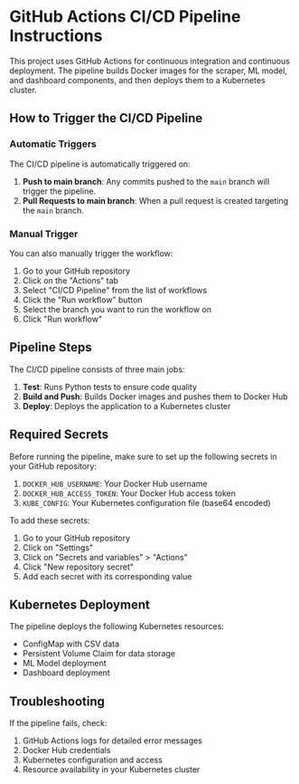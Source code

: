 # GitHub Actions CI/CD Pipeline Instructions

This project uses GitHub Actions for continuous integration and continuous deployment. The pipeline builds Docker images for the scraper, ML model, and dashboard components, and then deploys them to a Kubernetes cluster.

## How to Trigger the CI/CD Pipeline

### Automatic Triggers

The CI/CD pipeline is automatically triggered on:

1. **Push to main branch**: Any commits pushed to the `main` branch will trigger the pipeline.
2. **Pull Requests to main branch**: When a pull request is created targeting the `main` branch.

### Manual Trigger

You can also manually trigger the workflow:

1. Go to your GitHub repository
2. Click on the "Actions" tab
3. Select "CI/CD Pipeline" from the list of workflows
4. Click the "Run workflow" button
5. Select the branch you want to run the workflow on
6. Click "Run workflow"

## Pipeline Steps

The CI/CD pipeline consists of three main jobs:

1. **Test**: Runs Python tests to ensure code quality
2. **Build and Push**: Builds Docker images and pushes them to Docker Hub
3. **Deploy**: Deploys the application to a Kubernetes cluster

## Required Secrets

Before running the pipeline, make sure to set up the following secrets in your GitHub repository:

1. `DOCKER_HUB_USERNAME`: Your Docker Hub username
2. `DOCKER_HUB_ACCESS_TOKEN`: Your Docker Hub access token
3. `KUBE_CONFIG`: Your Kubernetes configuration file (base64 encoded)

To add these secrets:
1. Go to your GitHub repository
2. Click on "Settings"
3. Click on "Secrets and variables" > "Actions"
4. Click "New repository secret"
5. Add each secret with its corresponding value

## Kubernetes Deployment

The pipeline deploys the following Kubernetes resources:
- ConfigMap with CSV data
- Persistent Volume Claim for data storage
- ML Model deployment
- Dashboard deployment

## Troubleshooting

If the pipeline fails, check:
1. GitHub Actions logs for detailed error messages
2. Docker Hub credentials
3. Kubernetes configuration and access
4. Resource availability in your Kubernetes cluster